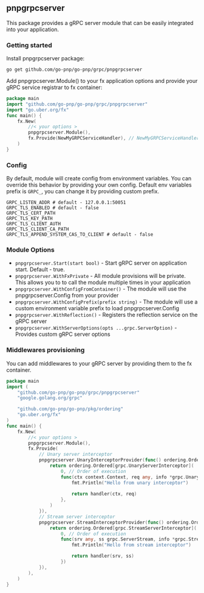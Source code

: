 ## pnpgrpcserver

This package provides a gRPC server module that can be easily integrated into your application. 

### Getting started
Install pnpgrpcserver package:
```shell
go get github.com/go-pnp/go-pnp/grpc/pnpgrpcserver
````

Add pnpgrpcserver.Module() to your fx application options and provide your gRPC service registrar to fx container:
```go
package main
import "github.com/go-pnp/go-pnp/grpc/pnpgrpcserver"
import "go.uber.org/fx"
func main() {
	fx.New( 
		//< your options > 
		pnpgrpcserver.Module(),
		fx.Provide(NewMyGRPCServiceHandler), // NewMyGRPCServiceHandler should implement method Register(server *grpc.Server)
	)
}
```

### Config 
By default, module will create config from environment variables. 
You can override this behavior by providing your own config.
Default env variables prefix is `GRPC_`, you can change it by providing custom prefix. 
```shell
GRPC_LISTEN_ADDR # default - 127.0.0.1:50051
GRPC_TLS_ENABLED # default - false
GRPC_TLS_CERT_PATH
GRPC_TLS_KEY_PATH
GRPC_TLS_CLIENT_AUTH
GRPC_TLS_CLIENT_CA_PATH
GRPC_TLS_APPEND_SYSTEM_CAS_TO_CLIENT # default - false
```

### Module Options
- `pnpgrpcserver.Start(start bool)` - Start gRPC server on application start. Default - true.
- `pnpgrpcserver.WithFxPrivate` - All module provisions will be private. This allows you to to call the module multiple times in your application
- `pnpgrpcserver.WithConfigFromContainer()` - The module will use the pnpgrpcserver.Config from your provider
- `pnpgrpcserver.WithConfigPrefix(prefix string)` - The module will use a custom environment variable prefix to load pnpgrpcserver.Config
- `pnpgrpcserver.WithReflection()` - Registers the reflection service on the gRPC server
- `pnpgrpcserver.WithServerOptions(opts ...grpc.ServerOption)` - Provides custom gRPC server options

### Middlewares provisioning
You can add middlewares to your gRPC server by providing them to the fx container. 
```go
package main
import (
	"github.com/go-pnp/go-pnp/grpc/pnpgrpcserver"
	"google.golang.org/grpc"

	"github.com/go-pnp/go-pnp/pkg/ordering"
	"go.uber.org/fx"
)
func main() {
	fx.New( 
		//< your options > 
		pnpgrpcserver.Module(),
		fx.Provide(
			// Unary server interceptor
			pnpgrpcserver.UnaryInterceptorProvider(func() ordering.OrderedItem[grpc.UnaryServerInterceptor] {
				return ordering.Ordered[grpc.UnaryServerInterceptor](
					0, // Order of execution
					func(ctx context.Context, req any, info *grpc.UnaryServerInfo, handler grpc.UnaryHandler) (resp any, err error) {
						fmt.Println("Hello from unary interceptor")
	
						return handler(ctx, req)
					},
				)
			}),
			// Stream server interceptor
			pnpgrpcserver.StreamInterceptorProvider(func() ordering.OrderedItem[grpc.StreamServerInterceptor] {
				return ordering.Ordered[grpc.StreamServerInterceptor](
					0, // Order of execution
					func(srv any, ss grpc.ServerStream, info *grpc.StreamServerInfo, handler grpc.StreamHandler) error {
						fmt.Println("Hello from stream interceptor")

						return handler(srv, ss)
					})
			}),
		),
	)
}
```
